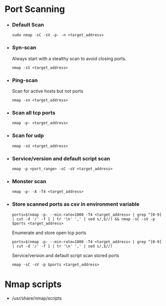# Port Scanning

- ### Default Scan
	
	  sudo nmap -sC -sV -p- -n <target_address>

- ### Syn-scan
  
  Always start with a stealthy scan to avoid closing ports.

	  nmap -sS <target_address>

- ### Ping-scan

  Scan for active hosts but not ports

	  nmap -sn <target_address>

- ### Scan all tcp ports
 
      nmap -p- <target_address>

- ### Scan for udp
    
	  nmap -sU <target_address>

- ### Service/version and default script scan
    
	  nmap -p <port_range> -sC -sV <target_address>

- ### Monster scan

	  nmap -p- -A -T4 <target_address>

- ### Store scanned ports as csv in environment variable

	  ports=$(nmap -p- --min-rate=1000 -T4 <target_address> | grep ^[0-9] | cut -d '/' -f 1 | tr '\n' ',' | sed s/,$//) && nmap -sC -sV -p $ports <target_address>

  Enumerate and store open tcp ports

	  ports=$(nmap -p- --min-rate=1000 -T4 <target_address> | grep ^[0-9] | cut -d '/' -f 1 | tr '\n' ',' | sed s/,$//) 
	  
  Service/version and default script scan stored ports
  
	  nmap -sC -sV -p $ports <target_address>

  
# Nmap scripts
    
- /usr/share/nmap/scripts

